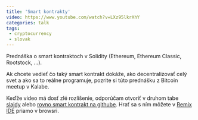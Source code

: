 ```yaml
---
title: 'Smart kontrakty'
video: https://www.youtube.com/watch?v=LXz95lkrXhY
categories: talk
tags:
 - cryptocurrency
 - slovak
---
```


Prednáška o smart kontraktoch v Solidity (Ethereum, Ethereum Classic,
Rootstock, ...).

Ak chcete vedieť čo taký smart kontrakt dokáže, ako decentralizovať celý
svet a ako sa to reálne programuje, pozrite si túto prednášku z Bitcoin
meetup v Kalabe.

Keďže video má dosť zlé rozlíšenie, odporúčam otvoriť v druhom
tabe [slajdy](https://bit.ly/coinfountain) alebo [rovno smart kontrakt
na
githube](https://github.com/jooray/coinfountain/blob/master/coinfountain.sol). Hrať sa s ním môžete v [Remix IDE](https://remix.ethereum.org/) priamo v browsri.

